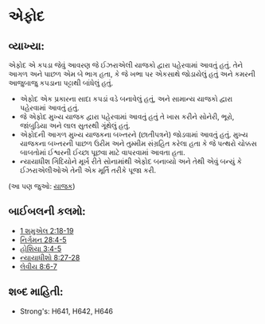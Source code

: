 # એફોદ 

## વ્યાખ્યા: 

એફોદ એ કપડા જેવું આવરણ જે ઈઝરાએલી યાજકો દ્વારા પહેરવામાં આવતું હતું.
તેને આગળ અને પાછળ એમ બે ભાગ હતા, કે જે ખભા પર એકસાથે જોડાયેલું હતું અને કમરની આજુબાજુ કપડાના પટ્ટાથી બાંધેલું હતું.

* એફોદ એક પ્રકારના સાદા કપડાં વડે બનાવેલું હતું, અને સામાન્ય યાજકો દ્વારા પહેરવામાં આવતું હતું.
* જે એફોદ મુખ્ય યાજક દ્વારા પહેરવામાં આવતું હતું તે ખાસ કરીને સોનેરી, ભૂરો, જાંબુડિયા અને લાલ સુતરથી ગૂંથેલું હતું.
* એફોદની આગળ મુખ્ય યાજકના બખ્તરને (છાતીપત્રને) જોડવામાં આવતું હતું. મુખ્ય યાજકના બખ્તરની પાછળ ઉરીમ અને તુમ્મીમ સંગ્રહિત કરેલા હતા કે જે પત્થરો ચોક્કસ બાબતોમાં ઈશ્વરની ઈચ્છા પૂછવા માટે વાપરવામાં આવતા હતા.
* ન્યાયાધીશ ગિદિયોને મૂર્ખ રીતે સોનામાંથી એફોદ બનાવ્યો અને તેથી એવું  બન્યું કે ઈઝરાએલીઓએ તેની એક મૂર્તિ તરીકે પૂજા કરી.

(આ પણ જુઓ: [યાજક](../kt/priest.md))

## બાઈબલની કલમો: 

* [1 શમુએલ 2:18-19](rc://gu/tn/help/1sa/02/18)
* [નિર્ગમન 28:4-5](rc://gu/tn/help/exo/28/04)
* [હોશિયા 3:4-5](rc://gu/tn/help/hos/03/04)
* [ન્યાયાધીશો 8:27-28](rc://gu/tn/help/jdg/08/27)
* [લેવીય 8:6-7](rc://gu/tn/help/lev/08/06)

## શબ્દ માહિતી: 

* Strong's: H641, H642, H646
